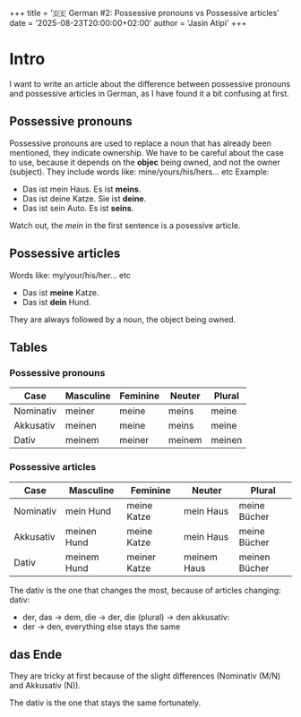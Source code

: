 +++
title = '🇩🇪 German #2: Possessive pronouns vs Possessive articles'
date = '2025-08-23T20:00:00+02:00'
author = 'Jasin Atipi'
+++
# Intro
I want to write an article about the difference between possessive pronouns and possessive articles in German, as I have found it a bit confusing at first.
## Possessive pronouns
Possessive pronouns are used to replace a noun that has already been mentioned, they indicate ownership.
We have to be careful about the case to use, because it depends on the **objec** being owned, and not the owner (subject).
They include words like: mine/yours/his/hers... etc
Example:
- Das ist mein Haus. Es ist **meins**. 
- Das ist deine Katze. Sie ist **deine**.
- Das ist sein Auto. Es ist **seins**.

Watch out, the *mein* in the first sentence is a posessive article.
## Possessive articles
Words like: my/your/his/her... etc
- Das ist **meine** Katze.
- Das ist **dein** Hund.

They are always followed by a noun, the object being owned.
## Tables
### Possessive pronouns
| Case      | Masculine | Feminine | Neuter | Plural  |
|-----------|-----------|----------|--------|---------|
| Nominativ | meiner    | meine    | meins  | meine   |
| Akkusativ | meinen    | meine    | meins  | meine   |
| Dativ     | meinem    | meiner   | meinem | meinen  |

### Possessive articles
| Case       | Masculine | Feminine | Neuter | Plural  |
|-----------|-------------|--------------|--------------|---------------|
| Nominativ | mein Hund   | meine Katze  | mein Haus    | meine Bücher  |
| Akkusativ | meinen Hund | meine Katze  | mein Haus    | meine Bücher  |
| Dativ     | meinem Hund | meiner Katze | meinem Haus  | meinen Bücher |

The dativ is the one that changes the most, because of articles changing:
dativ: 
- der, das -> dem, die -> der, die (plural) -> den
akkusativ:
- der -> den, everything else stays the same

## das Ende
They are tricky at first because of the slight differences (Nominativ (M/N) and Akkusativ (N)).

The dativ is the one that stays the same fortunately.

